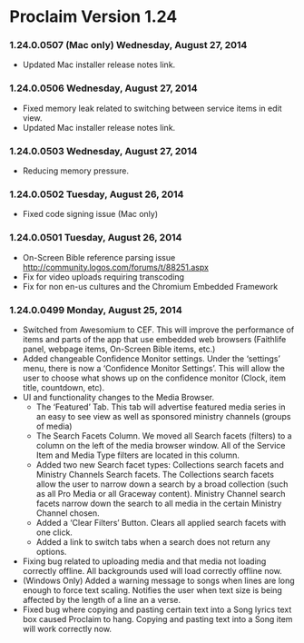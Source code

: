 # Proclaim Version 1.24

### 1.24.0.0507 (Mac only) Wednesday, August 27, 2014
* Updated Mac installer release notes link.

### 1.24.0.0506 Wednesday, August 27, 2014
* Fixed memory leak related to switching between service items in edit view.
* Updated Mac installer release notes link.

### 1.24.0.0503 Wednesday, August 27, 2014
* Reducing memory pressure.

### 1.24.0.0502 Tuesday, August 26, 2014
* Fixed code signing issue (Mac only)

### 1.24.0.0501 Tuesday, August 26, 2014
* On-Screen Bible reference parsing issue http://community.logos.com/forums/t/88251.aspx
* Fix for video uploads requiring transcoding
* Fix for non en-us cultures and the Chromium Embedded Framework

### 1.24.0.0499 Monday, August 25, 2014
* Switched from Awesomium to CEF. This will improve the performance of items and parts of the app that use embedded web browsers (Faithlife panel, webpage items, On-Screen Bible items, etc.)
* Added changeable Confidence Monitor settings. Under the ‘settings’ menu, there is now a ‘Confidence Monitor Settings’. This will allow the user to choose what shows up on the confidence monitor (Clock, item title, countdown, etc).
* UI and functionality changes to the Media Browser.
	* The ‘Featured’ Tab. This tab will advertise featured media series in an easy to see view as well as sponsored ministry channels (groups of media)
	* The Search Facets Column. We moved all Search facets (filters) to a column on the left of the media browser window. All of the Service Item and Media Type filters are located in this column.
	* Added two new Search facet types: Collections search facets and Ministry Channels Search facets. The Collections search facets allow the user to narrow down a search by a broad collection (such as all Pro Media or all Graceway content). Ministry Channel search facets narrow down the search to all media in the certain Ministry Channel chosen.
	* Added a ‘Clear Filters’ Button. Clears all applied search facets with one click.
	* Added a link to switch tabs when a search does not return any options.
* Fixing bug related to uploading media and that media not loading correctly offline. All backgrounds used will load correctly offline now.
* (Windows Only) Added a warning message to songs when lines are long enough to force text scaling. Notifies the user when text size is being affected by the length of a line an a verse.
* Fixed bug where copying and pasting certain text into a Song lyrics text box caused Proclaim to hang. Copying and pasting text into a Song item will work correctly now.
